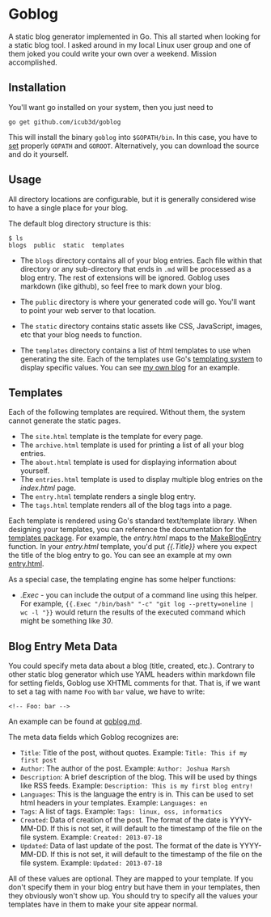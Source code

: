 Goblog
======

A static blog generator implemented in Go. This all started when looking for a static blog tool. I asked around in my local Linux user group and one of them joked you could write your own over a weekend. Mission accomplished.

Installation
------------

You'll want go installed on your system, then you just need to 

    go get github.com/icub3d/goblog
	
This will install the binary `goblog` into `$GOPATH/bin`. In this case, you
have to [set](http://golang.org/doc/code.html#GOPATH) properly `GOPATH` and
`GOROOT`. Alternatively, you can download the source and do it yourself.

Usage
-----

All directory locations are configurable, but it is generally considered
wise to have a single place for your blog.

The default blog directory structure is this:

    $ ls
    blogs  public  static  templates

  * The `blogs` directory contains all of your blog entries. Each file
within that directory or any sub-directory that ends in `.md` will be
processed as a blog entry. The rest of extensions will be ignored. Goblog uses markdown
(like github), so feel free to mark down your blog.

  * The `public` directory is where your generated code will go. You'll want
to point your web server to that location.

  * The `static` directory contains static assets like CSS, JavaScript,
images, etc that your blog needs to function.

  * The `templates` directory contains a list of html templates to use
when generating the site. Each of the templates use Go's [templating system](http://golang.org/pkg/text/template/)
to display specific values. You can see [my own blog](https://github.com/icub3d/joshua.themarshians.com) for
an example.

Templates
---------

Each of the following templates are required. Without them, the system cannot generate the static pages.

  * The `site.html` template is the template for every page.
  * The `archive.html` template is used for printing a list of all your blog entries.
  * The `about.html` template is used for displaying information about yourself.
  * The `entries.html` template is used to display multiple blog entries on the *index.html* page.
  * The `entry.html` template renders a single blog entry.
  * The `tags.html` template renders all of the blog tags into a page.

Each template is rendered using Go's standard text/template library. When designing your templates, you can reference the documentation for the [templates package](http://godoc.org/github.com/icub3d/goblog/templates). For example, the _entry.html_ maps to the [MakeBlogEntry](http://godoc.org/github.com/icub3d/goblog/templates#Templates.MakeBlogEntry) function. In your _entry.html_ template, you'd put _{{.Title}}_ where you expect the title of the blog entry to go. You can see an example at my own [entry.html](https://github.com/icub3d/joshua.themarshians.com/blob/master/templates/entry.html).

As a special case, the templating engine has some helper functions:

  * _.Exec_ - you can include the output of a command line using this
    helper. For example, `{{.Exec "/bin/bash" "-c" "git log
    --pretty=oneline | wc -l "}}` would return the results of the
    executed command which might be something like _30_.

Blog Entry Meta Data
--------------------

You could specify meta data about a blog (title, created, etc.). Contrary to
other static blog generator which use YAML headers within markdown file for
setting fields, Goblog use XHTML comments for that. That is, if we want to set a tag with name `Foo` with `bar` value, we have to write:

    <!-- Foo: bar -->

An example can be found at [goblog.md](https://raw.github.com/icub3d/joshua.themarshians.com/master/blogs/goblog.md).
    
The meta data fields which Goblog recognizes are: 

  * `Title`: Title of the post, without quotes. Example: `Title: This if my first post`
  * `Author`: The author of the post. Example: `Author: Joshua Marsh`
  * `Description`: A brief description of the blog. This will be used by things like RSS feeds. Example: `Description: This is my first blog entry!`
  * `Languages`: This is the language the entry is in. This can be used to set html headers in your templates. Example: `Languages: en`
  * `Tags`: A list of tags. Example: `Tags: linux, oss, informatics`
  * `Created`: Data of creation of the post. The format of the date is YYYY-MM-DD. If this is not set, it will default to the timestamp of the file on the file system. Example: `Created: 2013-07-18`
  * `Updated`: Data of last update of the post. The format of the date is YYYY-MM-DD. If this is not set, it will default to the timestamp of the file on the file system. Example: `Updated: 2013-07-18`

All of these values are optional. They are mapped to your template. If you don't specify them in your blog entry but have them in your templates, then they obviously won't show up. You should try to specify all the values your templates have in them to make your site appear normal.
